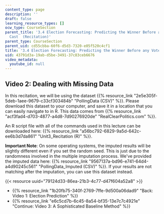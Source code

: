 ```yaml
---
content_type: page
description: ''
draft: false
learning_resource_types: []
ocw_type: CourseSection
parent_title: '3.4 Election Forecasting: Predicting the Winner Before any Votes are
  Cast  (Recitation)'
parent_type: CourseSection
parent_uid: cd55cbba-60f6-d5d3-7320-e05f520c4cf1
title: '3.4 Election Forecasting: Predicting the Winner Before any Votes are Cast  (Recitation)'
uid: 43791d3a-19ab-d5be-3491-37c83ceb6676
video_metadata:
  youtube_id: null
---
```

## Video 2: Dealing with Missing Data

In this recitation, we will be using the dataset {{% resource_link "2e5e305f-5deb-1aee-9679-c33cf303484b" "PollingData (CSV)" %}}. Please download this dataset to your computer, and save it in a location that you can easily navigate to in R. This data comes from {{% resource_link "acf3fad4-d703-4877-a4d8-7d90276920de" "RealClearPolitics.com" %}}.

An R script file with all of the commands used in this lecture can be downloaded here: {{% resource_link "a56bc792-6829-9a5d-642c-ee6b3d7da861" "Unit3_Recitation (R)" %}}.

**Important Note**: On some operating systems, the imputed results will be slightly different even if you set the random seed. This is just due to the randomness involved in the multiple imputation process. We've provided the imputed data here: {{% resource_link "9567137a-bd96-e741-64d4-a4d90245c561" "PollingData_Imputed (CSV)" %}}. If your results are not matching after the imputation, you can use this dataset instead.

{{< resource uuid="79124d33-86ea-21b3-4c77-d47f604a52a8" >}}

- {{% resource_link "1b20fb75-340f-2769-7ffe-9d500a06dad9" "Back: Video 1: Election Prediction" %}}
- {{% resource_link "e6c5cd7b-6c45-8a54-bf35-13e7c7c4921e" "Continue: Video 3: A Sophisticated Baseline Method" %}}